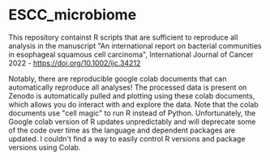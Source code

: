 # ESCC_microbiome
This repository containst R scripts that are sufficient to reproduce all analysis in the manuscript "An international report on bacterial communities in esophageal squamous cell carcinoma", International Journal of Cancer 2022 - https://doi.org/10.1002/ijc.34212

Notably, there are reproducible google colab documents that can automatically reproduce all analyses! The processed data is present on Zenodo is automatically pulled and plotting using these colab documents, which allows you do interact with and explore the data. Note that the colab documents use "cell magic" to run R instead of Python. Unfortunately, the Google colab version of R updates unpredictably and will deprecate some of the code over time as the language and dependent packages are updated. I couldn't find a way to easily control R versions and package versions using Colab.
